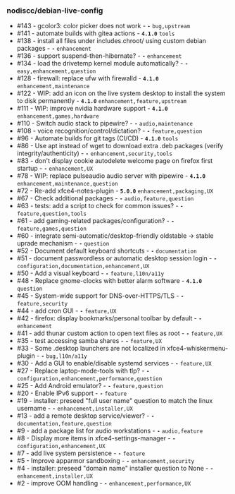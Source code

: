 <!-- This file is automatically generated by "make update_todo" -->

### nodiscc/debian-live-config

- #143 - gcolor3: color picker does not work - **`-`** `bug,upstream`
- #141 - automate builds with gitea actions - **`4.1.0`** `tools`
- #138 - install all files under includes.chroot/ using custom debian packages - **`-`** `enhancement`
- #136 - support suspend-then-hibernate? - **`-`** `enhancement`
- #134 - load the drivetemp kernel module automatically? - **`-`** `easy,enhancement,question`
- #128 - firewall: replace ufw with firewalld - **`4.1.0`** `enhancement,maintenance`
- #122 - WIP: add an icon on the live system desktop to install the system to disk permanently - **`4.1.0`** `enhancement,feature,upstream`
- #111 - WIP: improve nvidia hardware support - **`4.1.0`** `enhancement,games,hardware`
- #110 - Switch audio stack to pipewire? - **`-`** `audio,maintenance`
- #108 - voice recognition/control/dictation? - **`-`** `feature,question`
- #96 - Automate builds for git tags (CI/CD) - **`4.1.0`** `tools`
- #86 - Use apt instead of wget to download extra .deb packages (verify integrity/authenticity) - **`-`** `enhancement,security,tools`
- #83 - don't display cookie autodelete welcome page on firefox first startup - **`-`** `enhancement,UX`
- #78 - WIP: replace pulseaudio audio server with pipewire - **`4.1.0`** `enhancement,maintenance,question`
- #72 - Re-add xfce4-notes-plugin - **`5.0.0`** `enhancement,packaging,UX`
- #67 - Check additional packages - **`-`** `audio,feature,question`
- #63 - tests: add a script to check for common issues? - **`-`** `feature,question,tools`
- #61 - add gaming-related packages/configuration? - **`-`** `feature,games,question`
- #60 - integrate semi-automatic/desktop-friendly oldstable -> stable uprade mechanism - **`-`** `question`
- #52 - Document default keyboard shortcuts - **`-`** `documentation`
- #51 - document passwordless or automatic desktop session login - **`-`** `configuration,documentation,enhancement,UX`
- #50 - Add a visual keyboard - **`-`** `feature,l10n/a11y`
- #48 - Replace gnome-clocks with better alarm software - **`4.1.0`** `question`
- #45 - System-wide support for DNS-over-HTTPS/TLS - **`-`** `feature,security`
- #44 - add cron GUI - **`-`** `feature,UX`
- #42 - firefox: display bookmarks/personal toolbar by default - **`-`** `enhancement`
- #41 - add thunar custom action to open text files as root - **`-`** `feature,UX`
- #35 - test accessing samba shares - **`-`** `feature,UX`
- #33 - Some .desktop launchers are not localized in xfce4-whiskermenu-plugin - **`-`** `bug,l10n/a11y`
- #30 - Add a GUI to enable/disable systemd services - **`-`** `feature,UX`
- #27 - Replace laptop-mode-tools with tlp? - **`-`** `configuration,enhancement,performance,question`
- #25 - Add Android emulator? - **`-`** `feature,question`
- #20 - Enable IPv6 support - **`-`** `feature`
- #19 - installer: preseed "full user name" question to match the linux username - **`-`** `enhancement,installer,UX`
- #13 - add a remote desktop service/viewer? - **`-`** `documentation,feature,question`
- #9 - add a package list for audio workstations - **`-`** `audio,feature`
- #8 - Display more items in xfce4-settings-manager - **`-`** `configuration,enhancement,UX`
- #7 - add live system persistence - **`-`** `feature`
- #5 - Improve apparmor sandboxing - **`-`** `enhancement,security`
- #4 - installer: preseed "domain name" installer question to None - **`-`** `enhancement,installer,UX`
- #2 - improve OOM handling - **`-`** `enhancement,performance,UX`
